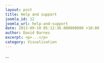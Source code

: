 ```yaml
---
layout: post
title: Help and support
joomla_id: 12
joomla_url: help-and-support
date: 2013-09-10 05:12:36.000000000 +10:00
author: David Barnes
excerpt: <p>...</p>
category: Visualisation
---
```

<p>...</p>
